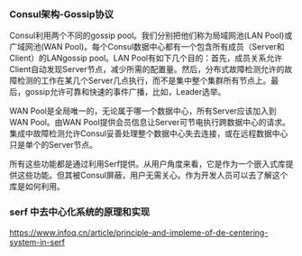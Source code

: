 ### Consul架构-Gossip协议
Consul利用两个不同的gossip pool。我们分别把他们称为局域网池(LAN Pool)或广域网池(WAN Pool)。每个Consul数据中心都有一个包含所有成员（Server和Client）的LANgossip pool。LAN Pool有如下几个目的：首先，成员关系允许Client自动发现Server节点，减少所需的配置量。然后，分布式故障检测允许的故障检测的工作在某几个Server几点执行，而不是集中整个集群所有节点上。最后，gossip允许可靠和快速的事件广播，比如，Leader选举。

WAN Pool是全局唯一的，无论属于哪一个数据中心，所有Server应该加入到WAN Pool。由WAN Pool提供会员信息让Server可节电执行跨数据中心的请求。集成中故障检测允许Consul妥善处理整个数据中心失去连接，或在远程数据中心只是单个的Server节点。

所有这些功能都是通过利用Serf提供。从用户角度来看，它是作为一个嵌入式库提供这些功能。但其被Consul屏蔽，用户无需关心。作为开发人员可以去了解这个库是如何利用。

### serf 中去中心化系统的原理和实现
https://www.infoq.cn/article/principle-and-impleme-of-de-centering-system-in-serf